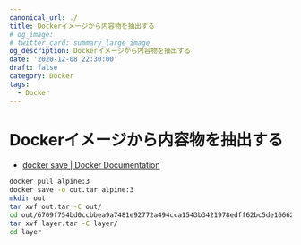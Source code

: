 ```yaml
---
canonical_url: ./
title: Dockerイメージから内容物を抽出する
# og_image:
# twitter_card: summary_large_image
og_description: Dockerイメージから内容物を抽出する
date: '2020-12-08 22:30:00'
draft: false
category: Docker
tags:
  - Docker
---
```


# Dockerイメージから内容物を抽出する

- [docker save | Docker Documentation](https://docs.docker.com/engine/reference/commandline/save/#save-an-image-to-a-targz-file-using-gzip)

```bash
docker pull alpine:3
docker save -o out.tar alpine:3
mkdir out
tar xvf out.tar -C out/
cd out/6709f754bd0ccbbea9a7481e92772a494cca1543b3421978edff62bc5de16662
tar xvf layer.tar -C layer/
cd layer
```
